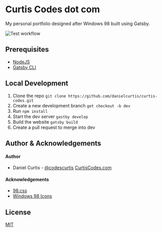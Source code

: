 # Curtis Codes dot com

My personal portfolio designed after Windows 98 built using Gatsby.

![Test workflow](https://github.com/danielcurtis/curtis-codes/workflows/Test%20workflow/badge.svg)

## Prerequisites

- [NodeJS](https://nodejs.org/en/download/)
- [Gatsby CLI](https://www.gatsbyjs.org/tutorial/part-zero/)
  
## Local Development

1. Clone the repo `git clone https://github.com/danielcurtis/curtis-codes.git`
2. Create a new development branch `get checkout -b dev`
3. Run `npm install`
4. Start the dev server `gastby develop`
5. Build the website `gatsby build`
6. Create a pull request to merge into dev

## Author & Acknowledgements

#### Author

- Daniel Curtis - [@codescurtis](https://twitter.com/codescurtis) [CurtisCodes.com](https://curtiscodes.com)

#### Acknowledgements

- [98.css](https://jdan.github.io/98.css/)
- [Windows 98 Icons](https://win98icons.alexmeub.com/)

## License

[MIT](https://github.com/danielcurtis/curtis-codes/main/LICENSE)
